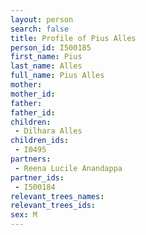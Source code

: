 ```yaml
---
layout: person
search: false
title: Profile of Pius Alles
person_id: I500185
first_name: Pius
last_name: Alles
full_name: Pius Alles
mother: 
mother_id: 
father: 
father_id: 
children:
 - Dilhara Alles
children_ids:
 - I0495
partners:
 - Reena Lucile Anandappa
partner_ids:
 - I500184
relevant_trees_names:
relevant_trees_ids:
sex: M
---
```


